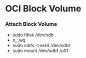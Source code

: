 # OCI Block Volume
### Attach Block Volume
- sudo fdisk /dev/sdb
- n,,,wq
- sudo mkfs -t ext4 /dev/sdb1
- sudo mount /dev/sdb1 /u01
